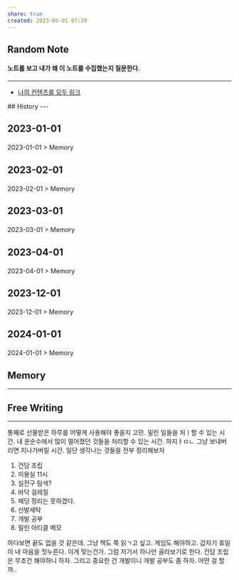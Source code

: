 ```yaml
---
share: true
created: 2023-05-01 07:29
---
```


## Random Note
#### 노트를 보고 내가 왜 이 노트를 수집했는지 질문한다.
---
<p><span><ul>
<li><a data-tooltip-position="top" aria-label="Infinity Drawer/나의 컨텐츠를 모두 링크.md" data-href="Infinity Drawer/나의 컨텐츠를 모두 링크.md" href="Infinity Drawer/나의 컨텐츠를 모두 링크.md" class="internal-link" target="_blank" rel="noopener">나의 컨텐츠를 모두 링크</a></li>
</ul></span></p>
## History
---
<h2><span><p>2023-01-01</p></span></h2><p><span><p><span alt="2023-01-01 > Memory" src="2023-01-01#Memory" class="internal-embed">2023-01-01 &gt; Memory</span></p></span></p><h2><span><p>2023-02-01</p></span></h2><p><span><p><span alt="2023-02-01 > Memory" src="2023-02-01#Memory" class="internal-embed">2023-02-01 &gt; Memory</span></p></span></p><h2><span><p>2023-03-01</p></span></h2><p><span><p><span alt="2023-03-01 > Memory" src="2023-03-01#Memory" class="internal-embed">2023-03-01 &gt; Memory</span></p></span></p><h2><span><p>2023-04-01</p></span></h2><p><span><p><span alt="2023-04-01 > Memory" src="2023-04-01#Memory" class="internal-embed">2023-04-01 &gt; Memory</span></p></span></p><h2><span><p>2023-12-01</p></span></h2><p><span><p><span alt="2023-12-01 > Memory" src="2023-12-01#Memory" class="internal-embed">2023-12-01 &gt; Memory</span></p></span></p><h2><span><p>2024-01-01</p></span></h2><p><span><p><span alt="2024-01-01 > Memory" src="2024-01-01#Memory" class="internal-embed">2024-01-01 &gt; Memory</span></p></span></p>


## Memory
---

## Free Writing
---
통째로 선물받은 하루를 어떻게 사용해야 좋을지 고민.
밀린 일들을 처ㅣ할 수 있는 시간. 내 운순수에서 많이 멀어졌던 것들을 처리할 수 있는 시간. 하지ㅏㅁㄴ 그냥 보내버리면 지나가버릴 시간. 일단 생각나는 것들을 전부 정리해보자
1. 건담 조립
2. 미용실 11시
3. 실전구 탐색?
4. 바닥 걸레질
5. 패딩 정리는 못하겠다.
6. 신발세탁
7. 개발 공부
8. 밀린 아티클 메모

하다보면 끝도 없을 것 같은데. 그냥 책도 쭉 읽ㄱ고 싶고. 게임도 해야하고.
갑자기 휴일이 내 마음을 짓누른다. 이게 맞는건가.
그럼 저기서 하나만 골라보기로 한다. 
건담 조립은 무조건 해야하니 하자. 그리고 중요한 건 개발이니 개발 공부도 좀 하자.
어떤 걸 할까..